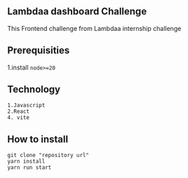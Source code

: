 ## Lambdaa dashboard Challenge
This Frontend challenge from Lambdaa internship challenge
## Prerequisities

1.install `node>=20`

## Technology 

```
1.Javascript
2.React 
4. vite

```

## How to install
```
git clone "repository url"
yarn install
yarn run start

```